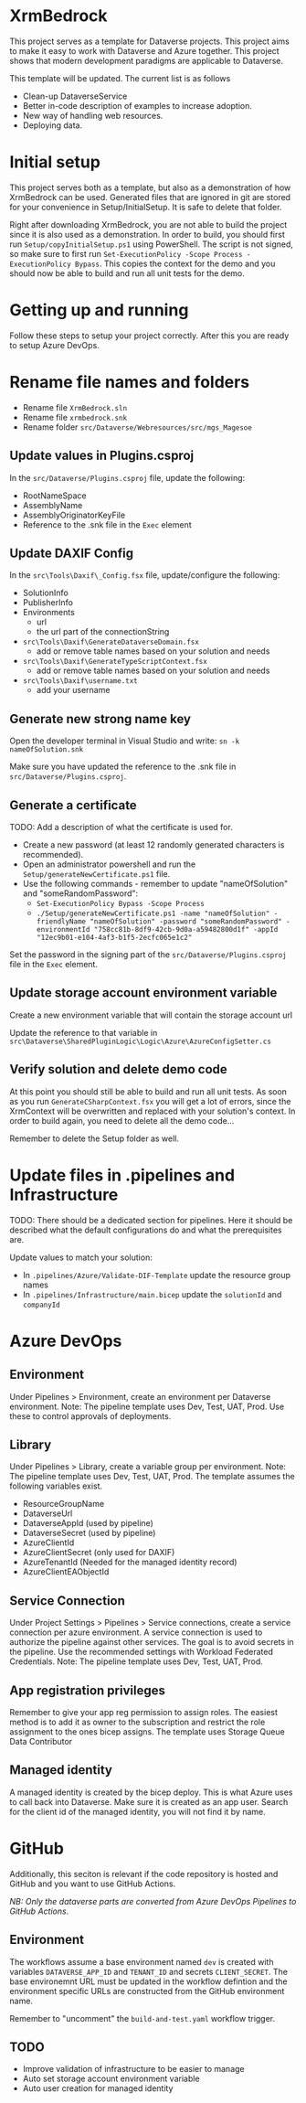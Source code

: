 # XrmBedrock
This project serves as a template for Dataverse projects. This project aims to make it easy to work with Dataverse and Azure together. This project shows that modern development paradigms are applicable to Dataverse.

This template will be updated. The current list is as follows
* Clean-up DataverseService
* Better in-code description of examples to increase adoption.
* New way of handling web resources.
* Deploying data.

# Initial setup
This project serves both as a template, but also as a demonstration of how XrmBedrock can be used. Generated files that are ignored in git are stored for your convenience in Setup/InitialSetup. It is safe to delete that folder.

Right after downloading XrmBedrock, you are not able to build the project since it is also used as a demonstration. In order to build, you should first run ``Setup/copyInitialSetup.ps1`` using PowerShell. The script is not signed, so make sure to first run ``Set-ExecutionPolicy -Scope Process -ExecutionPolicy Bypass``. This copies the context for the demo and you should now be able to build and run all unit tests for the demo. 

# Getting up and running
Follow these steps to setup your project correctly. After this you are ready to setup Azure DevOps.

# Rename file names and folders
- Rename file ``XrmBedrock.sln``
- Rename file ``xrmbedrock.snk``
- Rename folder ``src/Dataverse/Webresources/src/mgs_Magesoe``

## Update values in Plugins.csproj
In the ``src/Dataverse/Plugins.csproj`` file, update the following:
- RootNameSpace
- AssemblyName
- AssemblyOriginatorKeyFile
- Reference to the .snk file in the ``Exec`` element

## Update DAXIF Config
In the ``src\Tools\Daxif\_Config.fsx`` file, update/configure the following:
- SolutionInfo
- PublisherInfo
- Environments
  - url
  - the url part of the connectionString
- ``src\Tools\Daxif\GenerateDataverseDomain.fsx``
  - add or remove table names based on your solution and needs
- ``src\Tools\Daxif\GenerateTypeScriptContext.fsx``
  - add or remove table names based on your solution and needs
- ``src\Tools\Daxif\username.txt``
  - add your username

## Generate new strong name key
Open the developer terminal in Visual Studio and write: 
`sn -k nameOfSolution.snk`

Make sure you have updated the reference to the .snk file in ``src/Dataverse/Plugins.csproj``.

## Generate a certificate
TODO: Add a description of what the certificate is used for.

- Create a new password (at least 12 randomly generated characters is recommended). 
- Open an administrator powershell and run the ``Setup/generateNewCertificate.ps1`` file. 
- Use the following commands - remember to update "nameOfSolution" and "someRandomPassword":
  - `Set-ExecutionPolicy Bypass -Scope Process`
  - `./Setup/generateNewCertificate.ps1 -name "nameOfSolution" -friendlyName "nameOfSolution" -password "someRandomPassword" -environmentId "758cc81b-8df9-42cb-9d0a-a59482800d1f" -appId "12ec9b01-e104-4af3-b1f5-2ecfc065e1c2"`

Set the password in the signing part of the ``src/Dataverse/Plugins.csproj`` file in the ``Exec`` element.

## Update storage account environment variable
Create a new environment variable that will contain the storage account url

Update the reference to that variable in ``src\Dataverse\SharedPluginLogic\Logic\Azure\AzureConfigSetter.cs`` 

## Verify solution and delete demo code
At this point you should still be able to build and run all unit tests. 
As soon as you run ``GenerateCSharpContext.fsx`` you will get a lot of errors, since the XrmContext will be overwritten and replaced with your solution's context. In order to build again, you need to delete all the demo code...

Remember to delete the Setup folder as well. 

# Update files in .pipelines and Infrastructure
TODO: There should be a dedicated section for pipelines. Here it should be described what the default configurations do and what the prerequisites are.

Update values to match your solution:
- In ``.pipelines/Azure/Validate-DIF-Template`` update the resource group names
- In ``.pipelines/Infrastructure/main.bicep`` update the ``solutionId``  and ``companyId``


# Azure DevOps
## Environment
Under Pipelines > Environment, create an environment per Dataverse environment. 
Note: The pipeline template uses Dev, Test, UAT, Prod.
Use these to control approvals of deployments.

## Library
Under Pipelines > Library, create a variable group per environment.
Note: The pipeline template uses Dev, Test, UAT, Prod.
The template assumes the following variables exist.
* ResourceGroupName
* DataverseUrl
* DataverseAppId (used by pipeline)
* DataverseSecret (used by pipeline)
* AzureClientId
* AzureClientSecret (only used for DAXIF)
* AzureTenantId (Needed for the managed identity record)
* AzureClientEAObjectId

## Service Connection
Under Project Settings > Pipelines > Service connections, create a service connection per azure environment.
A service connection is used to authorize the pipeline against other services. The goal is to avoid secrets in the pipeline. Use the recommended settings with Workload Federated Credentials.
Note: The pipeline template uses Dev, Test, UAT, Prod.

## App registration privileges
Remember to give your app reg permission to assign roles.
The easiest method is to add it as owner to the subscription and restrict the role assignment to the ones bicep assigns.
The template uses Storage Queue Data Contributor

## Managed identity
A managed identity is created by the bicep deploy. This is what Azure uses to call back into Dataverse. Make sure it is created as an app user. Search for the client id of the managed identity, you will not find it by name.


# GitHub

Additionally, this seciton is relevant if the code repository is hosted and GitHub and you want to use GitHub Actions.

_NB: Only the dataverse parts are converted from Azure DevOps Pipelines to GitHub Actions_.

## Environment

The workflows assume a base environment named `dev` is created with variables `DATAVERSE_APP_ID` and `TENANT_ID` and secrets `CLIENT_SECRET`. The base environemnt URL must be updated in the workflow defintion and the environment specific URLs are constructed from the GitHub environment name.

Remember to "uncomment" the `build-and-test.yaml` workflow trigger.


## TODO
* Improve validation of infrastructure to be easier to manage
* Auto set storage account environment variable
* Auto user creation for managed identity
